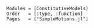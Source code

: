 ```@autodocs
Modules = [ConstitutiveModels]
Order   = [:type, :function]
Pages   = ["SimpleMotions.jl"]
```
